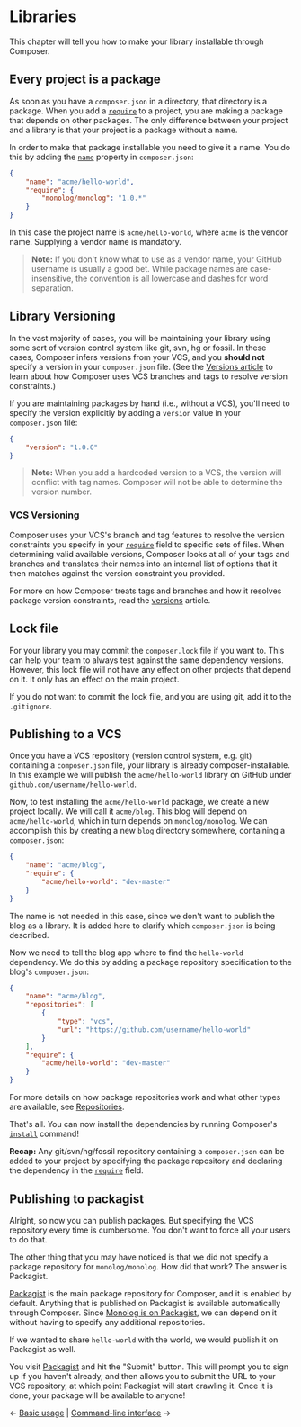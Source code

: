 # Libraries

This chapter will tell you how to make your library installable through
Composer.

## Every project is a package

As soon as you have a `composer.json` in a directory, that directory is a
package. When you add a [`require`](04-schema.md#require) to a project, you are
making a package that depends on other packages. The only difference between
your project and a library is that your project is a package without a name.

In order to make that package installable you need to give it a name. You do
this by adding the [`name`](04-schema.md#name) property in `composer.json`:

```json
{
    "name": "acme/hello-world",
    "require": {
        "monolog/monolog": "1.0.*"
    }
}
```

In this case the project name is `acme/hello-world`, where `acme` is the vendor
name. Supplying a vendor name is mandatory.

> **Note:** If you don't know what to use as a vendor name, your GitHub
> username is usually a good bet. While package names are case-insensitive, the
> convention is all lowercase and dashes for word separation.

## Library Versioning

In the vast majority of cases, you will be maintaining your library using some
sort of version control system like git, svn, hg or fossil. In these cases,
Composer infers versions from your VCS, and you **should not** specify a version
in your `composer.json` file. (See the [Versions article](articles/versions.md)
to learn about how Composer uses VCS branches and tags to resolve version
constraints.)

If you are maintaining packages by hand (i.e., without a VCS), you'll need to
specify the version explicitly by adding a `version` value in your `composer.json`
file:

```json
{
    "version": "1.0.0"
}
```

> **Note:** When you add a hardcoded version to a VCS, the version will conflict
> with tag names. Composer will not be able to determine the version number.

### VCS Versioning

Composer uses your VCS's branch and tag features to resolve the version
constraints you specify in your [`require`](04-schema.md#require) field to specific sets of files.
When determining valid available versions, Composer looks at all of your tags
and branches and translates their names into an internal list of options that
it then matches against the version constraint you provided.

For more on how Composer treats tags and branches and how it resolves package
version constraints, read the [versions](articles/versions.md) article.

## Lock file

For your library you may commit the `composer.lock` file if you want to. This
can help your team to always test against the same dependency versions.
However, this lock file will not have any effect on other projects that depend
on it. It only has an effect on the main project.

If you do not want to commit the lock file, and you are using git, add it to
the `.gitignore`.

## Publishing to a VCS

Once you have a VCS repository (version control system, e.g. git) containing a
`composer.json` file, your library is already composer-installable. In this
example we will publish the `acme/hello-world` library on GitHub under
`github.com/username/hello-world`.

Now, to test installing the `acme/hello-world` package, we create a new
project locally. We will call it `acme/blog`. This blog will depend on
`acme/hello-world`, which in turn depends on `monolog/monolog`. We can
accomplish this by creating a new `blog` directory somewhere, containing a
`composer.json`:

```json
{
    "name": "acme/blog",
    "require": {
        "acme/hello-world": "dev-master"
    }
}
```

The name is not needed in this case, since we don't want to publish the blog
as a library. It is added here to clarify which `composer.json` is being
described.

Now we need to tell the blog app where to find the `hello-world` dependency.
We do this by adding a package repository specification to the blog's
`composer.json`:

```json
{
    "name": "acme/blog",
    "repositories": [
        {
            "type": "vcs",
            "url": "https://github.com/username/hello-world"
        }
    ],
    "require": {
        "acme/hello-world": "dev-master"
    }
}
```

For more details on how package repositories work and what other types are
available, see [Repositories](05-repositories.md).

That's all. You can now install the dependencies by running Composer's
[`install`](03-cli.md#install) command!

**Recap:** Any git/svn/hg/fossil repository containing a `composer.json` can be
added to your project by specifying the package repository and declaring the
dependency in the [`require`](04-schema.md#require) field.

## Publishing to packagist

Alright, so now you can publish packages. But specifying the VCS repository
every time is cumbersome. You don't want to force all your users to do that.

The other thing that you may have noticed is that we did not specify a package
repository for `monolog/monolog`. How did that work? The answer is Packagist.

[Packagist](https://packagist.org/) is the main package repository for
Composer, and it is enabled by default. Anything that is published on
Packagist is available automatically through Composer. Since
[Monolog is on Packagist](https://packagist.org/packages/monolog/monolog), we
can depend on it without having to specify any additional repositories.

If we wanted to share `hello-world` with the world, we would publish it on
Packagist as well.

You visit [Packagist](https://packagist.org) and hit the "Submit"
button. This will prompt you to sign up if you haven't already, and then
allows you to submit the URL to your VCS repository, at which point Packagist
will start crawling it. Once it is done, your package will be available to
anyone!

&larr; [Basic usage](01-basic-usage.md) |  [Command-line interface](03-cli.md) &rarr;

